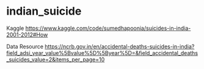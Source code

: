 # indian_suicide

Kaggle
https://www.kaggle.com/code/sumedhapoonia/suicides-in-india-2001-2012#How


Data Resource
https://ncrb.gov.in/en/accidental-deaths-suicides-in-india?field_adsi_year_value%5Bvalue%5D%5Byear%5D=&field_accidental_deaths_suicides_value=2&items_per_page=10
